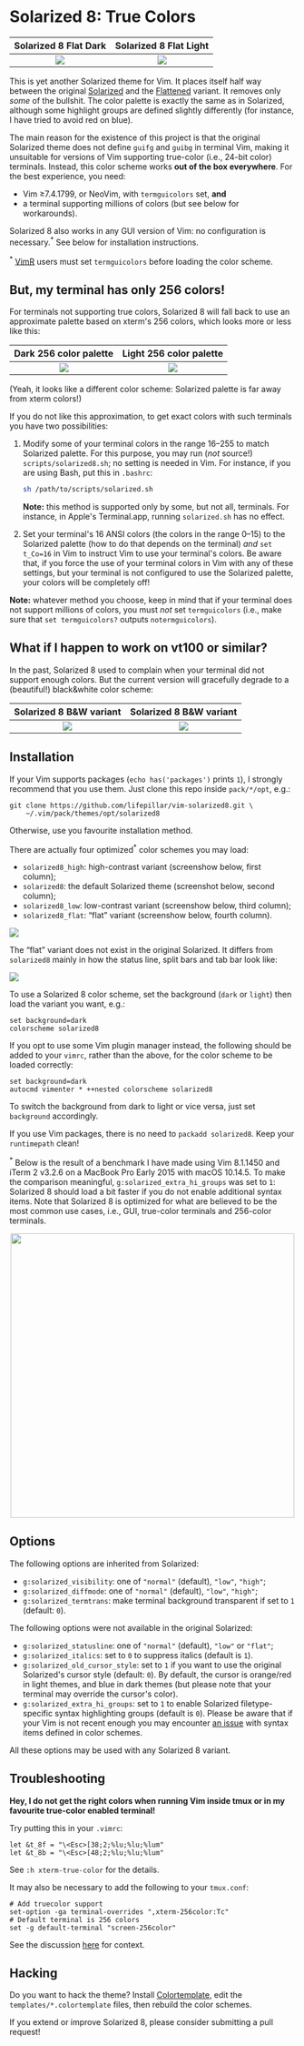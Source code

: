 # Solarized 8: True Colors

Solarized 8 Flat Dark      |  Solarized 8 Flat Light
:-------------------------:|:-------------------------:
![](https://raw.github.com/lifepillar/Resources/master/solarized8/solarized8_dark_flat.png)  |  ![](https://raw.github.com/lifepillar/Resources/master/solarized8/solarized8_light_flat.png)

This is yet another Solarized theme for Vim. It places itself half way between
the original [Solarized](https://github.com/altercation/vim-colors-solarized)
and the [Flattened](https://github.com/romainl/flattened) variant. It
removes only *some* of the bullshit. The color palette is exactly the same as
in Solarized, although some highlight groups are defined slightly
differently (for instance, I have tried to avoid red on blue).

The main reason for the existence of this project is that the original Solarized
theme does not define `guifg` and `guibg` in terminal Vim, making it unsuitable
for versions of Vim supporting true-color (i.e., 24-bit color) terminals.
Instead, this color scheme works **out of the box everywhere**. For the best
experience, you need:

- Vim ≥7.4.1799, or NeoVim, with `termguicolors` set, **and**
- a terminal supporting millions of colors (but see below for workarounds).

Solarized 8 also works in any GUI version of Vim: no configuration is
necessary.<sup>*</sup> See below for installation instructions.

<sup>*</sup> [VimR](https://github.com/qvacua/vimr) users must set
`termguicolors` before loading the color scheme.


## But, my terminal has only 256 colors!

For terminals not supporting true colors, Solarized 8 will fall back to use an
approximate palette based on xterm's 256 colors, which looks more or less like
this:

Dark 256 color palette     |  Light 256 color palette
:-------------------------:|:-------------------------:
![](https://raw.github.com/lifepillar/Resources/master/solarized8/solarized8_dark_256.png)  |  ![](https://raw.github.com/lifepillar/Resources/master/solarized8/solarized8_light_256.png)

(Yeah, it looks like a different color scheme: Solarized palette is far away
from xterm colors!)

If you do not like this approximation, to get exact colors with such terminals
you have two possibilities:

1. Modify some of your terminal colors in the range 16–255 to match Solarized
   palette. For this purpose, you may run (*not* source!)
   `scripts/solarized8.sh`; no setting is needed in Vim. For instance, if you
   are using Bash, put this in `.bashrc`:

   ```sh
   sh /path/to/scripts/solarized.sh
   ```

   **Note:** this method is supported only by some, but not all, terminals. For
   instance, in Apple's Terminal.app, running `solarized.sh` has no effect.

2. Set your terminal's 16 ANSI colors (the colors in the range 0–15) to the
   Solarized palette (how to do that depends on the terminal) *and* `set
   t_Co=16` in Vim to instruct Vim to use your terminal's colors. Be aware
   that, if you force the use of your terminal colors in Vim with any of these
   settings, but your terminal is not configured to use the Solarized palette,
   your colors will be completely off!

**Note:** whatever method you choose, keep in mind that if your terminal does
not support millions of colors, you must *not* set `termguicolors` (i.e., make
sure that `set termguicolors?` outputs `notermguicolors`).


## What if I happen to work on vt100 or similar?

In the past, Solarized 8 used to complain when your terminal did not support
enough colors. But the current version will gracefully degrade to a (beautiful!)
black&white color scheme:

Solarized 8 B&W variant    | Solarized 8 B&W variant
:-------------------------:|:-------------------------:
![](https://raw.github.com/lifepillar/Resources/master/solarized8/solarized8_bw.png)  |  ![](https://raw.github.com/lifepillar/Resources/master/solarized8/solarized8_bw_solarized.png)


## Installation

If your Vim supports packages (`echo has('packages')` prints `1`), I strongly
recommend that you use them. Just clone this repo inside `pack/*/opt`, e.g.:

    git clone https://github.com/lifepillar/vim-solarized8.git \
        ~/.vim/pack/themes/opt/solarized8

Otherwise, use you favourite installation method.

There are actually four optimized<sup>*</sup> color schemes you may load:

- `solarized8_high`: high-contrast variant (screenshow below, first column);
- `solarized8`: the default Solarized theme (screenshot below, second column);
- `solarized8_low`: low-contrast variant (screenshow below, third column);
- `solarized8_flat`: “flat” variant (screenshow below, fourth column).

![](https://raw.github.com/lifepillar/Resources/master/solarized8/solarized8-variants.png)

The “flat” variant does not exist in the original Solarized. It differs from
`solarized8` mainly in how the status line, split bars and tab bar look like:

![](https://raw.github.com/lifepillar/Resources/master/solarized8/solarized8-normal-vs-flat.png)

To use a Solarized 8 color scheme, set the background (`dark` or `light`) then
load the variant you want, e.g.:

```vim
set background=dark
colorscheme solarized8
```

If you opt to use some Vim plugin manager instead, the following should be
added to your `vimrc`, rather than the above, for the color scheme to be loaded
correctly:

```vim
set background=dark
autocmd vimenter * ++nested colorscheme solarized8
```

To switch the background from dark to light or vice versa, just set `background`
accordingly.

If you use Vim packages, there is no need to `packadd solarized8`. Keep your
`runtimepath` clean!

<sup>*</sup> Below is the result of a benchmark I have made using Vim 8.1.1450
 and iTerm 2 v3.2.6 on a MacBook Pro Early 2015 with macOS 10.14.5. To make the
 comparison meaningful, `g:solarized_extra_hi_groups` was set to `1`: Solarized
 8 should load a bit faster if you do not enable additional syntax items. Note
 that Solarized 8 is optimized for what are believed to be the most common use
 cases, i.e., GUI, true-color terminals and 256-color terminals.

<p align="center">
<img width="500" src="https://raw.github.com/lifepillar/Resources/master/solarized8/load_time.png">
</p>


## Options

The following options are inherited from Solarized:

- `g:solarized_visibility`: one of `"normal"` (default), `"low"`, `"high"`;
- `g:solarized_diffmode`: one of `"normal"` (default), `"low"`, `"high"`;
- `g:solarized_termtrans`: make terminal background transparent if set to `1`
  (default: `0`).

The following options were not available in the original Solarized:

- `g:solarized_statusline`: one of `"normal"` (default), `"low"` or `"flat"`;
- `g:solarized_italics`: set to `0` to suppress italics (default is `1`).
- `g:solarized_old_cursor_style`: set to `1` if you want to use the original
  Solarized's cursor style (default: `0`). By default, the cursor is orange/red
  in light themes, and blue in dark themes (but please note that your terminal
  may override the cursor's color).
- `g:solarized_extra_hi_groups`: set to `1` to enable Solarized
  filetype-specific syntax highlighting groups (default is `0`). Please be
  aware that if your Vim is not recent enough you may encounter [an
  issue](https://github.com/vim/vim/issues/4405) with syntax items defined in
  color schemes.

All these options may be used with any Solarized 8 variant.


## Troubleshooting

**Hey, I do not get the right colors when running Vim inside tmux or in my
favourite true-color enabled terminal!**

Try putting this in your `.vimrc`:

```viml
let &t_8f = "\<Esc>[38;2;%lu;%lu;%lum"
let &t_8b = "\<Esc>[48;2;%lu;%lu;%lum"
```

See `:h xterm-true-color` for the details.

It may also be necessary to add the following to your `tmux.conf`:

```
# Add truecolor support
set-option -ga terminal-overrides ",xterm-256color:Tc"
# Default terminal is 256 colors
set -g default-terminal "screen-256color"
```

See the discussion [here](https://github.com/lifepillar/vim-solarized8/issues/4#issuecomment-985416964) for context.


## Hacking

Do you want to hack the theme? Install
[Colortemplate](https://github.com/lifepillar/vim-colortemplate), edit the
`templates/*.colortemplate` files, then rebuild the color schemes.

If you extend or improve Solarized 8, please consider submitting a pull request!

